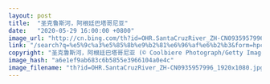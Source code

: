 ```yaml
---
layout: post
title:  "圣克鲁斯河，阿根廷巴塔哥尼亚"
date:   "2020-05-29 16:00:00 +0800"
image_url: "http://cn.bing.com/th?id=OHR.SantaCruzRiver_ZH-CN0935957996_1920x1080.jpg&rf=LaDigue_1920x1080.jpg&pid=hp"
link: "/search?q=%e5%9c%a3%e5%85%8b%e9%b2%81%e6%96%af%e6%b2%b3&form=hpcapt&mkt=zh-cn"
copyright: "圣克鲁斯河，阿根廷巴塔哥尼亚 (© Coolbiere Photograph/Getty Images)"
image_hash: "a6e1ef9ab683c6b5855e3966104a0e4c"
image_filename: "th?id=OHR.SantaCruzRiver_ZH-CN0935957996_1920x1080.jpg&rf=LaDigue_1920x1080.jpg&pid=hp"
---
```

